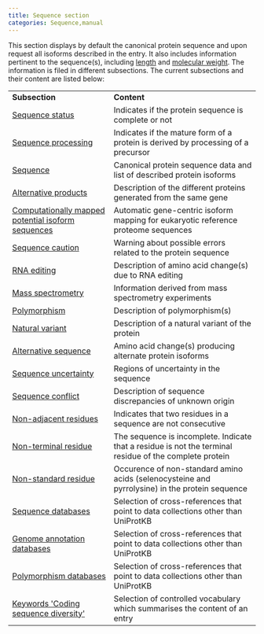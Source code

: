 ```yaml
---
title: Sequence section
categories: Sequence,manual
---
```


This section displays by default the canonical protein sequence and upon request all isoforms described in the entry. It also includes information pertinent to the sequence(s), including [length](http://www.uniprot.org/help/sequence%5Flength) and [molecular weight](http://www.uniprot.org/help/sequences). The information is filed in different subsections. The current subsections and their content are listed below:

|     |     |
| --- | --- |
| **Subsection** | **Content** |
| [Sequence status](http://www.uniprot.org/manual/sequence%5Fstatus) | Indicates if the protein sequence is complete or not |
| [Sequence processing](http://www.uniprot.org/manual/sequence%5Fprocessing) | Indicates if the mature form of a protein is derived by processing of a precursor |
| [Sequence](http://www.uniprot.org/manual/sequences) | Canonical protein sequence data and list of described protein isoforms |
| [Alternative products](http://www.uniprot.org/manual/alternative%5Fproducts) | Description of the different proteins generated from the same gene |
| [Computationally mapped potential isoform sequences](http://www.uniprot.org/help/gene%5Fcentric%5Fisoform%5Fmapping) | Automatic gene-centric isoform mapping for eukaryotic reference proteome sequences |
| [Sequence caution](http://www.uniprot.org/manual/sequence%5Fcaution) | Warning about possible errors related to the protein sequence |
| [RNA editing](http://www.uniprot.org/manual/rna%5Fediting) | Description of amino acid change(s) due to RNA editing |
| [Mass spectrometry](http://www.uniprot.org/manual/mass%5Fspectrometry) | Information derived from mass spectrometry experiments |
| [Polymorphism](http://www.uniprot.org/manual/polymorphism) | Description of polymorphism(s) |
| [Natural variant](http://www.uniprot.org/manual/variant) | Description of a natural variant of the protein |
| [Alternative sequence](http://www.uniprot.org/manual/var%5Fseq) | Amino acid change(s) producing alternate protein isoforms |
| [Sequence uncertainty](http://www.uniprot.org/manual/unsure) | Regions of uncertainty in the sequence |
| [Sequence conflict](http://www.uniprot.org/manual/conflict) | Description of sequence discrepancies of unknown origin |
| [Non-adjacent residues](http://www.uniprot.org/manual/non%5Fcons) | Indicates that two residues in a sequence are not consecutive |
| [Non-terminal residue](http://www.uniprot.org/manual/non%5Fter) | The sequence is incomplete. Indicate that a residue is not the terminal residue of the complete protein |
| [Non-standard residue](http://www.uniprot.org/manual/non%5Fstd) | Occurence of non-standard amino acids (selenocysteine and pyrrolysine) in the protein sequence |
| [Sequence databases](http://www.uniprot.org/manual/cross%5Freferences%5Fsection) | Selection of cross-references that point to data collections other than UniProtKB |
| [Genome annotation databases](http://www.uniprot.org/manual/cross%5Freferences%5Fsection) | Selection of cross-references that point to data collections other than UniProtKB |
| [Polymorphism databases](http://www.uniprot.org/manual/cross%5Freferences%5Fsection) | Selection of cross-references that point to data collections other than UniProtKB |
| [Keywords 'Coding sequence diversity'](http://www.uniprot.org/keywords/KW%2D9997) | Selection of controlled vocabulary which summarises the content of an entry |